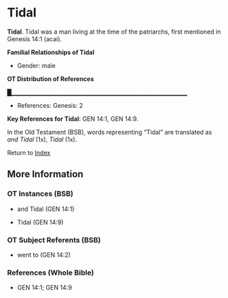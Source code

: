 # Tidal
**Tidal**. 
Tidal was a man living at the time of the patriarchs, first mentioned in Genesis 14:1 (acai). 




**Familial Relationships of Tidal**


* Gender: male


**OT Distribution of References**

█▁▁▁▁▁▁▁▁▁▁▁▁▁▁▁▁▁▁▁▁▁▁▁▁▁▁▁▁▁▁▁▁▁▁▁▁▁▁
* References: Genesis: 2



**Key References for Tidal**: 
GEN 14:1, GEN 14:9. 


In the Old Testament (BSB), words representing “Tidal” are translated as 
*and Tidal* (1x), *Tidal* (1x). 




Return to [Index](00-Index.md)

## More Information

### OT Instances (BSB)

* and Tidal (GEN 14:1)

* Tidal (GEN 14:9)



### OT Subject Referents (BSB)

* went to (GEN 14:2)



### References (Whole Bible)

* GEN 14:1; GEN 14:9



